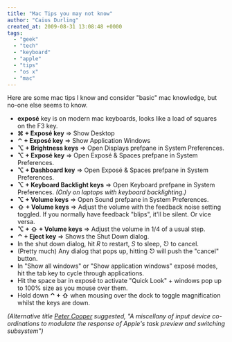 ```yaml
---
title: "Mac Tips you may not know"
author: "Caius Durling"
created_at: 2009-08-31 13:08:48 +0000
tags:
  - "geek"
  - "tech"
  - "keyboard"
  - "apple"
  - "tips"
  - "os x"
  - "mac"
---
```


Here are some mac tips I know and consider "basic" mac knowledge, but no-one else seems to know.

* **exposé** key is on modern mac keyboards, looks like a load of squares on the F3 key.
* **&#x2318; + Exposé key** => Show Desktop
* **&#x2303; + Exposé key** => Show Application Windows
* **&#x2325; + Brightness keys** => Open Displays prefpane in System Preferences.
* **&#x2325; + Exposé key** => Open Exposé & Spaces prefpane in System Preferences.
* **&#x2325; + Dashboard key** => Open Exposé & Spaces prefpane in System Preferences.
* **&#x2325; + Keyboard Backlight keys** => Open Keyboard prefpane in System Preferences. *(Only on laptops with keyboard backlighting.)*
* **&#x2325; + Volume keys** => Open Sound prefpane in System Preferences.
* **&#x21E7; + Volume keys** => Adjust the volume with the feedback noise setting toggled. If you normally have feedback "blips", it'll be silent. Or vice versa.
* **&#x2325; + &#x21E7; + Volume keys** => Adjust the volume in 1/4 of a usual step.
* **&#x2303; + Eject key** => Shows the Shut Down dialog.
* In the shut down dialog, hit *R* to restart, *S* to sleep, *&#x238B;* to cancel.
* (Pretty much) Any dialog that pops up, hitting *&#x238B;* will push the "cancel" button.
* In "Show all windows" or "Show application windows" exposé modes, hit the tab key to cycle through applications.
* Hit the space bar in exposé to activate "Quick Look" + windows pop up to 100% size as you mouse over them.
* Hold down **&#x2303; + &#x21E7;** when mousing over the dock to toggle magnification whilst the keys are down.

*(Alternative title [Peter Cooper][peterc] suggested, "A miscellany of input device co-ordinations to modulate the response of Apple's task preview and switching subsystem")*

[peterc]: http://www.petercooper.co.uk/

